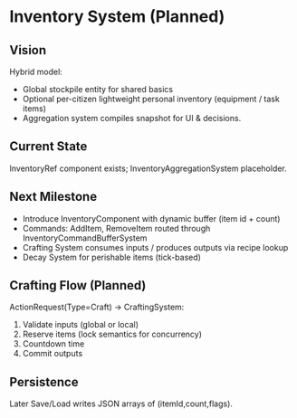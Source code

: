 # Inventory System (Planned)

## Vision
Hybrid model:
- Global stockpile entity for shared basics
- Optional per-citizen lightweight personal inventory (equipment / task items)
- Aggregation system compiles snapshot for UI & decisions.

## Current State
InventoryRef component exists; InventoryAggregationSystem placeholder.

## Next Milestone
- Introduce InventoryComponent with dynamic buffer (item id + count)
- Commands: AddItem, RemoveItem routed through InventoryCommandBufferSystem
- Crafting System consumes inputs / produces outputs via recipe lookup
- Decay System for perishable items (tick-based)

## Crafting Flow (Planned)
ActionRequest(Type=Craft) -> CraftingSystem:
1. Validate inputs (global or local)
2. Reserve items (lock semantics for concurrency)
3. Countdown time
4. Commit outputs

## Persistence
Later Save/Load writes JSON arrays of (itemId,count,flags).